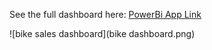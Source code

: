 See the full dashboard here: [PowerBi App Link](https://app.powerbi.com/view?r=eyJrIjoiZGIwMDFhNjctZDdjMC00ZmUwLWE1MjYtZWEyMDlkNDZiYTgxIiwidCI6IjYzYzQ3MTVmLTExNzAtNDFmYy04OTAwLWMwMTgzMzMwNGQ3YiJ9)

![bike sales dashboard](bike dashboard.png)
